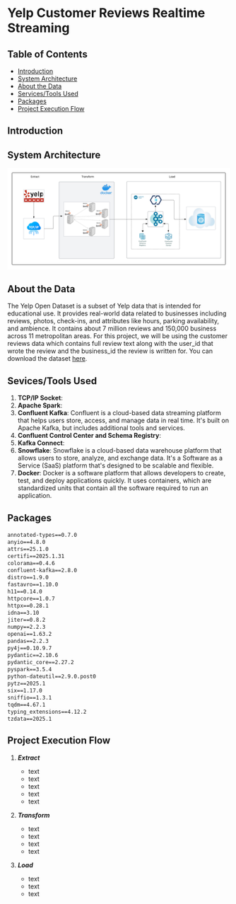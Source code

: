# Yelp Customer Reviews Realtime Streaming

## Table of Contents
- [Introduction](https://github.com/alycet/yelp_realtime_streaming/blob/main/README.md#introduction)
- [System Architecture]()
- [About the Data]()
- [Services/Tools Used]()
- [Packages]()
- [Project Execution Flow]()





## Introduction


## System Architecture
![Architecture Diagram](https://github.com/alycet/yelp_realtime_streaming/blob/main/Yelp_Streaming_Architecture.png)
## About the Data
The Yelp Open Dataset is a subset of Yelp data that is intended for educational use. It provides real-world data related to businesses including reviews, photos, check-ins, and attributes like hours, parking availability, and ambience.  It contains about 7 million reviews and 150,000 business across 11 metropolitan areas.  For this project, we will be using the customer reviews data which contains full review text along with the user_id that wrote the review and the business_id the 
review is written for. You can download the dataset [here](https://business.yelp.com/data/resources/open-dataset/).


## Sevices/Tools Used

1. **TCP/IP Socket**:
2. **Apache Spark**:
3.  **Confluent Kafka**: Confluent is a cloud-based data streaming platform that helps users store, access, and manage data in real time. It's built on Apache Kafka, but includes additional tools and services.
4.  **Confluent Control Center and Schema Registry**:
5.  **Kafka Connect**:
6.  **Snowflake**: Snowflake is a cloud-based data warehouse platform that allows users to store, analyze, and exchange data. It's a Software as a Service (SaaS) platform that's designed to be scalable and flexible.
7.  **Docker**: Docker is a software platform that allows developers to create, test, and deploy applications quickly. It uses containers, which are standardized units that contain all the software required to run an application.

## Packages

```
annotated-types==0.7.0
anyio==4.8.0
attrs==25.1.0
certifi==2025.1.31
colorama==0.4.6
confluent-kafka==2.8.0
distro==1.9.0
fastavro==1.10.0
h11==0.14.0
httpcore==1.0.7
httpx==0.28.1
idna==3.10
jiter==0.8.2
numpy==2.2.3
openai==1.63.2
pandas==2.2.3
py4j==0.10.9.7
pydantic==2.10.6
pydantic_core==2.27.2
pyspark==3.5.4
python-dateutil==2.9.0.post0
pytz==2025.1
six==1.17.0
sniffio==1.3.1
tqdm==4.67.1
typing_extensions==4.12.2
tzdata==2025.1

```

## Project Execution Flow
1. ***Extract***
   
     * text
     * text
     * text
     * text
     * text
       
  
  

2.  ***Transform***

     * text
     * text
     * text
     * text


3.  ***Load***
   
    * text
    * text
    * text
